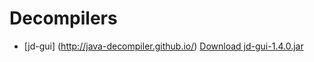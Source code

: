 <!-- TITLE: Java -->
<!-- SUBTITLE: A quick summary of Java -->

# Decompilers

* [jd-gui] (http://java-decompiler.github.io/) [Download jd-gui-1.4.0.jar](https://github.com/java-decompiler/jd-gui/releases/download/v1.4.0/jd-gui-1.4.0.jar)